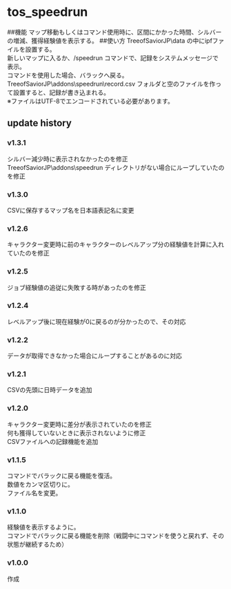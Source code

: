 # tos_speedrun
##機能
マップ移動もしくはコマンド使用時に、区間にかかった時間、シルバーの増減、獲得経験値を表示する。
##使い方
TreeofSaviorJP\data の中にipfファイルを設置する。  
新しいマップに入るか、/speedrun コマンドで、記録をシステムメッセージで表示。  
コマンドを使用した場合、バラックへ戻る。  
TreeofSaviorJP\addons\speedrun\record.csv フォルダと空のファイルを作って設置すると、記録が書き込まれる。  
※ファイルはUTF-8でエンコードされている必要があります。
## update history
### v1.3.1
シルバー減少時に表示されなかったのを修正  
TreeofSaviorJP\addons\speedrun ディレクトリがない場合にループしていたのを修正  
### v1.3.0
CSVに保存するマップ名を日本語表記名に変更  
### v1.2.6
キャラクター変更時に前のキャラクターのレベルアップ分の経験値を計算に入れていたのを修正  
### v1.2.5
ジョブ経験値の追従に失敗する時があったのを修正  
### v1.2.4
レベルアップ後に現在経験が0に戻るのが分かったので、その対応  
### v1.2.2
データが取得できなかった場合にループすることがあるのに対応  
### v1.2.1
CSVの先頭に日時データを追加  
### v1.2.0
キャラクター変更時に差分が表示されていたのを修正  
何も獲得していないときに表示されないように修正  
CSVファイルへの記録機能を追加
### v1.1.5
コマンドでバラックに戻る機能を復活。  
数値をカンマ区切りに。  
ファイル名を変更。
### v1.1.0
経験値を表示するように。  
コマンドでバラックに戻る機能を削除（戦闘中にコマンドを使うと戻れず、その状態が継続するため）
### v1.0.0
作成

